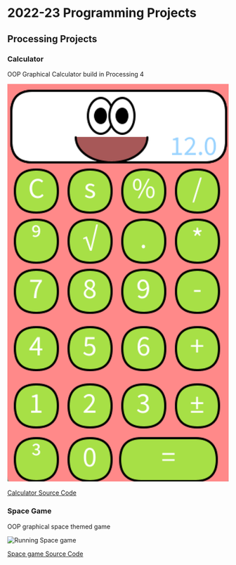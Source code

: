 # 2022-23 Programming Projects

## Processing Projects

### Calculator

OOP Graphical Calculator build in Processing 4

![Running Calculator](https://github.com/BridgerLW/programingpotfolio/blob/main/images/Calc.png)

[Calculator Source Code](https://github.com/BridgerLW/programingpotfolio/tree/main/SRC/calc)

### Space Game

OOP graphical space themed game

![Running Space game]()

[Space game Source Code](https://github.com/BridgerLW/programingpotfolio/blob/main/SRC/Spacegame)

